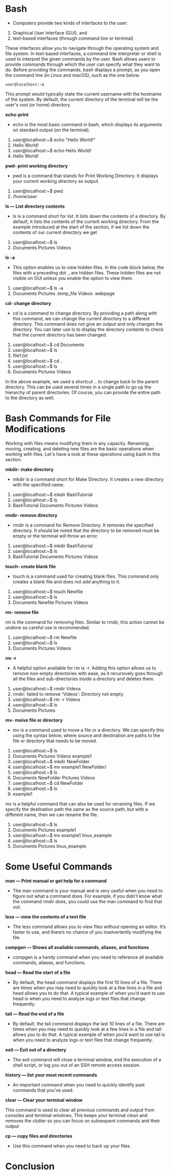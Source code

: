<!-- bash commands cheatsheet -->

# Bash
- Computers provide two kinds of interfaces to the user:
1. Graphical User Interface (GUI), and
2. text-based interfaces (through command line or terminal)

These interfaces allow you to navigate through the operating system and file system. In text-based interfaces, a command line interpreter or shell is used to interpret the given commands by the user.
Bash allows users to provide commands through which the user can specify what they want to do. Before providing the commands, bash displays a prompt, as you open the command line (in Linux and macOS), such as the one below.

    user@localhost:~$

This prompt would typically state the current username with the hostname of the system. By default, the current directory of the terminal will be the user's root (or home) directory.

**echo-print**
- echo is the most basic command in bash, which displays its arguments on standard output (on the terminal).
1. user@localhost:~$ echo "Hello World!"
2. Hello World!
3. user@localhost:~$ echo Hello World!
4. Hello World!

**pwd- print working directory**
- pwd is a command that stands for Print Working Directory. It displays your current working directory as output.
1. user@localhost:~$ pwd
2. /home/user

**ls — List directory contents**
- ls is a command short for list. It lists down the contents of a directory. By default, it lists the contents of the current working directory. From the example introduced at the start of the section, if we list down the contents of our current directory we get
1. user@localhost:~$ ls
2. Documents Pictures Videos

**ls -a**
- This option enables us to view hidden files. In the code block below, the files with a preceding dot ., are hidden files. These hidden files are not visible on GUI unless you enable the option to view them.
1. user@localhost:~$ ls -a
2. Documents Pictures .temp_file Videos .webpage

**cd- change directory**
- cd is a command to change directory. By providing a path along with this command, we can change the current directory to a different directory. This command does not give an output and only changes the directory. You can later use ls to display the directory contents to check that the current directory has been changed.
1. user@localhost:~$ cd Documents
2. user@localhost:~$ ls
3. file1.txt 
4. user@localhost:~$ cd ..
5. user@localhost:~$ ls
6. Documents Pictures Videos

In the above example, we used a shortcut .. to change back to the parent directory. This can be used several times in a single path to go up the hierarchy of parent directories. Of course, you can provide the entire path to the directory as well.

# Bash Commands for File Modifications
Working with files means modifying them in any capacity. Renaming, moving, creating, and deleting new files are the basic operations when working with files. Let's have a look at these operations using bash in this section.

**mkdir- make directory**
- mkdir is a command short for Make Directory. It creates a new directory with the specified name.

1. user@localhost:~$ mkdir BashTutorial
2. user@localhost:~$ ls
3. BashTutorial Documents Pictures Videos

**rmdir- remove directory**
- rmdir is a command for Remove Directory. It removes the specified directory. It should be noted that the directory to be removed must be empty or the terminal will throw an error.

1. user@localhost:~$ mkdir BashTutorial
2. user@localhost:~$ ls
3. BashTutorial Documents Pictures Videos

**touch- create blank file**
- touch is a command used for creating blank files. This command only creates a blank file and does not add anything to it.

1. user@localhost:~$ touch Newfile
2. user@localhost:~$ ls
3. Documents Newfile Pictures Videos

**rm- remove file**

rm is the command for removing files. Similar to rmdir, this action cannot be undone so careful use is recommended.

1. user@localhost:~$ rm Newfile
2. user@localhost:~$ ls
3. Documents Pictures Videos

**rm -r**
- A helpful option available for rm is -r. Adding this option allows us to remove non-empty directories with ease, as it recursively goes through all the files and sub-directories inside a directory and deletes them.

1. user@localhost:~$ rmdir Videos
2. rmdir: failed to remove 'Videos': Directory not empty
3. user@localhost:~$ rm -r Videos
4. user@localhost:~$ ls
5. Documents Pictures 

**mv- moive file or directory**
- mv is a command used to move a file or a directory. We can specify this using the syntax below, where source and destination are paths to the file or directory that needs to be moved.

1. user@localhost:~$ ls
2. Documents Pictures Videos example1
3. user@localhost:~$ mkdir NewFolder
4. user@localhost:~$ mv example1 NewFolder/
5. user@localhost:~$ ls
6. Documents NewFolder Pictures Videos
7. user@localhost:~$ cd NewFolder
8. user@localhost:~$ ls
9. example1

mv is a helpful command that can also be used for renaming files. If we specify the destination path the same as the source path, but with a different name, then we can rename the file.

1. user@localhost:~$ ls
2. Documents Pictures example1
3. user@localhost:~$ mv example1 linux_example
4. user@localhost:~$ ls
5. Documents Pictures linux_example

# Some Useful Commands

**man — Print manual or get help for a command**

- The man command is your manual and is very useful when you need to figure out what a command does. For example, if you didn’t know what the command rmdir does, you could use the man command to find that out.


**less — view the contents of a text file**

- The less command allows you to view files without opening an editor. It’s faster to use, and there’s no chance of you inadvertently modifying the file.



**compgen — Shows all available commands, aliases, and functions**

- compgen is a handy command when you need to reference all available commands, aliases, and functions.



**head — Read the start of a file**

- By default, the head command displays the first 10 lines of a file. There are times when you may need to quickly look at a few lines in a file and head allows you to do that. A typical example of when you’d want to use head is when you need to analyze logs or text files that change frequently.



**tail — Read the end of a file**

- By default, the tail command displays the last 10 lines of a file. There are times when you may need to quickly look at a few lines in a file and tail allows you to do that. A typical example of when you’d want to use tail is when you need to analyze logs or text files that change frequently.



**exit — Exit out of a directory**

- The exit command will close a terminal window, end the execution of a shell script, or log you out of an SSH remote access session.



**history — list your most recent commands**

- An important command when you need to quickly identify past commands that you’ve used.



**clear — Clear your terminal window**

This command is used to clear all previous commands and output from consoles and terminal windows. This keeps your terminal clean and removes the clutter so you can focus on subsequent commands and their output



**cp — copy files and directories**

- Use this command when you need to back up your files.






# Conclusion




